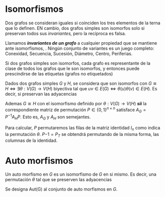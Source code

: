 # Isomorfismos

Dos grafos se consideran iguales si coinciden los tres elementos de la terna que lo definen. EN cambio, dos grafos simples son isomorfos solo si preservan todos sus *invariantes,* pero la recíproca es falsa.

Llamamos ***invariantes de un grafo*** a cualquier propiedad que se mantiene ante isomorfismos, . Ningún conjunto de variantes es un juego completo: Conexidad, Secuencia, Sucesión, Diámetro, Centro, Periferias.

Si dos grafos simples son isomorfos, cada grafo es representante de la clase de todos los grafos que le son isomorfos, y entonces puede prescindirse de las etiquetas (grafos no etiquetados)

Dados dos grafos simples $G$ y $H$, se considera que son isomorfos con $G \cong H \iff \exists \theta: V(G) \to V(H)$  biyectiva tal que $uv \in E(G) \iff \theta(u)\theta(v) \in E(H)$. Es decir, si preservan las adyacencias

Ademas $G \cong H$ con el isomorfismo definido por $\theta: V(G) \to V(H)$ ***sii*** la correspondiente matriz de permutación $P \in \{0,1\}^{n\times n}$ satisface $A_G = P^{-1}A_HP$. Esto es, $A_G$ y $A_H$ son semejantes.

Para calcular, $P$ permutaremos las filas de la matriz identidad $I_n$ como indica la permutación $\theta$. $P{-1} = P_T$ se obtendrá permutando de la misma forma, las columnas de la identidad.

# Auto morfismos

Un auto morfismo en $G$ es un isomorfismo de $G$ en si mismo. Es decir, una permutación $\theta$ tal que se preserven las adyacencias

Se designa $\text{Aut(G)}$ al conjunto de auto morfismos en $G$.